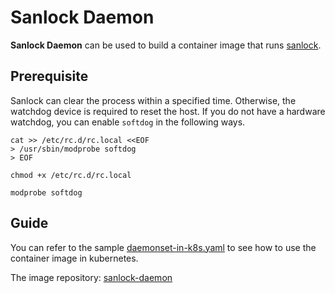 # Sanlock Daemon

**Sanlock Daemon** can be used to build a container image that runs [sanlock](https://pagure.io/sanlock).

## Prerequisite

Sanlock can clear the process within a specified time. Otherwise, the watchdog device is required to reset the host. If you do not have a hardware watchdog, you can enable `softdog` in the following ways.

```shell
cat >> /etc/rc.d/rc.local <<EOF
> /usr/sbin/modprobe softdog
> EOF

chmod +x /etc/rc.d/rc.local

modprobe softdog
```

## Guide

You can refer to the sample [daemonset-in-k8s.yaml](samples/daemonset-in-k8s.yaml) to see how to use the container image in kubernetes.

The image repository: [sanlock-daemon](https://hub.docker.com/repository/docker/carezkh/sanlock-daemon)
